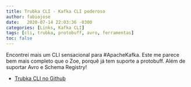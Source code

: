 ```yaml
---
title: Trubka CLI - Kafka CLI poderoso 
author: fabiojose
date:   2020-07-14 22:03:36 -0300
categories: [Links, Kafka CLI]
tags: [cli, trubka, protobuff, avro, ferramentas]
toc: false
---
```

Encontrei mais um CLI sensacional para #ApacheKafka. Este me parece bem mais completo que o Zoe, porquê já tem suporte a protobuff. Além de suportar Avro e Schema Registry!

- [Trubka CLI no Github](https://github.com/xitonix/trubka)